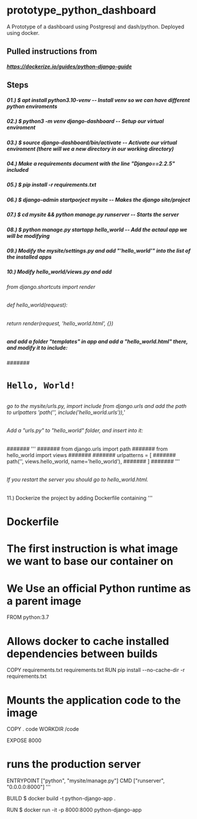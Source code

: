 # prototype_python_dashboard
A Prototype of a dashboard using Postgresql and dash/python.  Deployed using docker.

## Pulled instructions from
##### https://dockerize.io/guides/python-django-guide

## Steps
##### 01.) $ apt install python3.10-venv -- Install venv so we can have different python enviroments
##### 02.) $ python3 -m venv django-dashboard -- Setup our virtual enviroment
##### 03.) $ source django-dashboard/bin/activate -- Activate our virtual enviroment (there will we a new directory in our working directory)
##### 04.) Make a requirements document with the line "Django==2.2.5" included
##### 05.) $ pip install -r requirements.txt
##### 06.) $ django-admin startporject mysite -- Makes the django site/project
##### 07.) $ cd mysite && python manage.py runserver -- Starts the server
##### 
##### 08.) $ python manage.py startapp hello_world -- Add the actaul app we will be modifying
##### 09.) Modify the mysite/settings.py and add "'hello_world'" into the list of the installed apps
##### 10.) Modify hello_world/views.py and add
###### from django.shortcuts import render
###### 
###### def hello_world(request):
######     return render(request, 'hello_world.html', {})
###### 
##### and add a folder "templates" in app and add a "hello_world.html" there, and modify it to include:
####### <code><h1>Hello, World!</h1></code>
###### 
###### go to the mysite/urls.py, import include from django.urls and add the path to urlpatters 'path('', include('hello_world.urls')),'
###### 
###### Add a "urls.py" to "hello_world" folder, and insert into it:
####### '''
####### from django.urls import path
####### from hello_world import views
####### 
####### urlpatterns = [
#######     path('', views.hello_world, name='hello_world'),
####### ]
####### '''
###### 
###### If you restart the server you should go to hello_world.html.
###### 
###### 
11.)  Dockerize the project by adding Dockerfile containing
'''
# Dockerfile

# The first instruction is what image we want to base our container on
# We Use an official Python runtime as a parent image
FROM python:3.7

# Allows docker to cache installed dependencies between builds
COPY requirements.txt requirements.txt
RUN pip install --no-cache-dir -r requirements.txt

# Mounts the application code to the image
COPY . code
WORKDIR /code

EXPOSE 8000

# runs the production server
ENTRYPOINT ["python", "mysite/manage.py"]
CMD ["runserver", "0.0.0.0:8000"]
'''

BUILD
$ docker build -t python-django-app .

RUN
$ docker run -it -p 8000:8000 python-django-app

